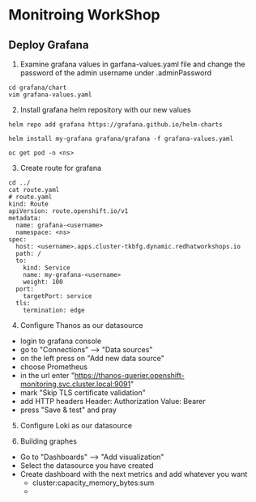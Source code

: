 <h1>Monitroing WorkShop</h1>

<h2>Deploy Grafana</h2>

1. Examine grafana values in garfana-values.yaml file and change the password of the admin username under .adminPassword

```
cd grafana/chart
vim grafana-values.yaml
```
   
2. Install grafana helm repository with our new values

```
helm repo add grafana https://grafana.github.io/helm-charts

helm install my-grafana grafana/grafana -f grafana-values.yaml

oc get pod -n <ns>
```

3. Create route for grafana
```
cd ../
cat route.yaml
# route.yaml
kind: Route
apiVersion: route.openshift.io/v1
metadata:
  name: grafana-<username>
  namespace: <ns>
spec:
  host: <username>.apps.cluster-tkbfg.dynamic.redhatworkshops.io
  path: /
  to:
    kind: Service
    name: my-grafana-<username>
    weight: 100
  port:
    targetPort: service
  tls:
    termination: edge
```

4. Configure Thanos as our datasource

 - login to grafana console
 - go to "Connections" --> "Data sources"
 - on the left press on "Add new data source"
 - choose Prometheus
 - in the url enter "https://thanos-querier.openshift-monitoring.svc.cluster.local:9091"
 - mark "Skip TLS certificate validation"
 - add HTTP headers
   Header: Authorization Value: Bearer <token>
 - press "Save & test" and pray

5. Configure Loki as our datasource
   

6. Building graphes

  - Go to "Dashboards" --> "Add visualization"
  - Select the datasource you have created
  - Create dashboard with the next metrics and add whatever you want
      - cluster:capacity_memory_bytes:sum
      - 
